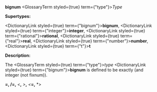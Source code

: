 **bignum** <GlossaryTerm styled={true} term={"type"}><i>Type</i></GlossaryTerm> 



**Supertypes:** 



<DictionaryLink styled={true} term={"bignum"}><b>bignum</b></DictionaryLink>, <DictionaryLink styled={true} term={"integer"}><b>integer</b></DictionaryLink>, <DictionaryLink styled={true} term={"rational"}><b>rational</b></DictionaryLink>, <DictionaryLink styled={true} term={"real"}><b>real</b></DictionaryLink>, <DictionaryLink styled={true} term={"number"}><b>number</b></DictionaryLink>, <DictionaryLink styled={true} term={"t"}><b>t</b></DictionaryLink> 



**Description:** 



The <GlossaryTerm styled={true} term={"type"}><i>type</i></GlossaryTerm> <DictionaryLink styled={true} term={"bignum"}><b>bignum</b></DictionaryLink> is defined to be exactly (and integer (not fixnum)). 



**=, /=,** *&lt;***,** *&gt;***,** *&lt;***=,** *&gt;